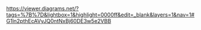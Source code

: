 https://viewer.diagrams.net/?tags=%7B%7D&lightbox=1&highlight=0000ff&edit=_blank&layers=1&nav=1#G1ln2pthEcAVyJQ0ntNxBj60DE3w5e2VBB
